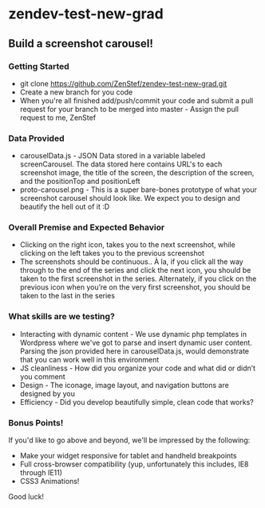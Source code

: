 zendev-test-new-grad
====================

## Build a screenshot carousel!

### Getting Started
- git clone https://github.com/ZenStef/zendev-test-new-grad.git
- Create a new branch for you code
- When you're all finished add/push/commit your code and submit a pull request for your branch to be merged into master
- Assign the pull request to me, ZenStef

### Data Provided
- carouselData.js - JSON Data stored in a variable labeled screenCarousel. The data stored here contains URL's to each screenshot image, the title of the screen, the description of the screen, and the positionTop and positionLeft 
- proto-carousel.png - This is a super bare-bones prototype of what your screenshot carousel should look like. We expect you to design and beautify the hell out of it :D

### Overall Premise and Expected Behavior
- Clicking on the right icon, takes you to the next screenshot, while clicking on the left takes you to the previous screenshot
- The screenshots should be continuous.. À la, if you click all the way through to the end of the series and click the next icon, you should be taken to the first screenshot in the series. Alternately, if you click on the previous icon when you’re on the very first screenshot, you should be taken to the last in the series

### What skills are we testing? 
- Interacting with dynamic content - We use dynamic php templates in Wordpress where we've got to parse and insert dynamic user content. Parsing the json provided here in carouselData.js, would demonstrate that you can work well in this environment
- JS cleanliness - How did you organize your code and what did or didn’t you comment
- Design - The iconage, image layout, and navigation buttons are designed by you
- Efficiency - Did you develop beautifully simple, clean code that works? 

### Bonus Points!
If you'd like to go above and beyond, we'll be impressed by the following:
- Make your widget responsive for tablet and handheld breakpoints
- Full cross-browser compatibility (yup, unfortunately this includes, IE8 through IE11)
- CSS3 Animations!

Good luck!